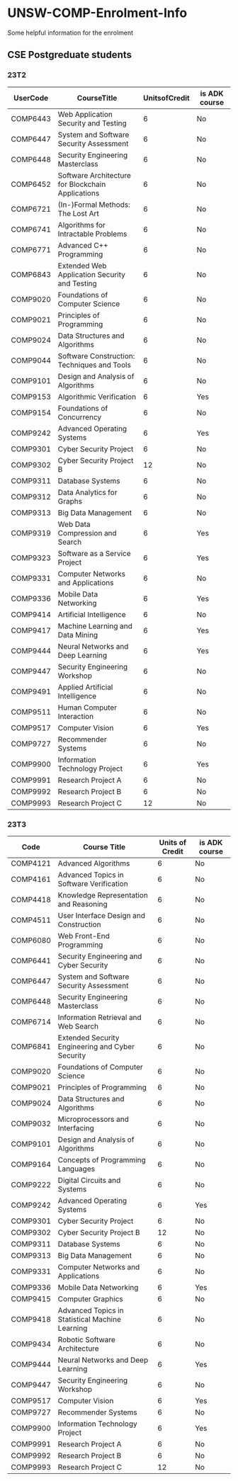 # UNSW-COMP-Enrolment-Info
Some helpful information for the enrolment
## CSE Postgreduate students
### 23T2 
| UserCode | CourseTitle                                       | UnitsofCredit | is ADK course |
|----------|---------------------------------------------------|---------------|---------------|
| COMP6443 | Web Application Security and Testing              | 6             | No            |
| COMP6447 | System and Software Security Assessment           | 6             | No            |
| COMP6448 | Security Engineering Masterclass                  | 6             | No            |
| COMP6452 | Software Architecture for Blockchain Applications | 6             | No            |
| COMP6721 | (In-)Formal Methods: The Lost Art                 | 6             | No            |
| COMP6741 | Algorithms for Intractable Problems               | 6             | No            |
| COMP6771 | Advanced C++ Programming                          | 6             | No            |
| COMP6843 | Extended Web Application Security and Testing    | 6             | No            |
| COMP9020 | Foundations of Computer Science                   | 6             | No            |
| COMP9021 | Principles of Programming                         | 6             | No            |
| COMP9024 | Data Structures and Algorithms                    | 6             | No            |
| COMP9044 | Software Construction: Techniques and Tools       | 6             | No            |
| COMP9101 | Design and Analysis of Algorithms                 | 6             | No            |
| COMP9153 | Algorithmic Verification                          | 6             | Yes           |
| COMP9154 | Foundations of Concurrency                        | 6             | No            |
| COMP9242 | Advanced Operating Systems                        | 6             | Yes           |
| COMP9301 | Cyber Security Project                            | 6             | No            |
| COMP9302 | Cyber Security Project B                          | 12            | No            |
| COMP9311 | Database Systems                                  | 6             | No            |
| COMP9312 | Data Analytics for Graphs                         | 6             | No            |
| COMP9313 | Big Data Management                               | 6             | No            |
| COMP9319 | Web Data Compression and Search                   | 6             | Yes           |
| COMP9323 | Software as a Service Project                     | 6             | Yes           |
| COMP9331 | Computer Networks and Applications                | 6             | No            |
| COMP9336 | Mobile Data Networking                            | 6             | Yes           |
| COMP9414 | Artificial Intelligence                           | 6             | No            |
| COMP9417 | Machine Learning and Data Mining                  | 6             | Yes           |
| COMP9444 | Neural Networks and Deep Learning                 | 6             | Yes           |
| COMP9447 | Security Engineering Workshop                     | 6             | No            |
| COMP9491 | Applied Artificial Intelligence                   | 6             | No            |
| COMP9511 | Human Computer Interaction                        | 6             | No            |
| COMP9517 | Computer Vision                                   | 6             | Yes           |
| COMP9727 | Recommender Systems                               | 6             | No            |
| COMP9900 | Information Technology Project                    | 6             | Yes           |
| COMP9991 | Research Project A                                | 6             | No            |
| COMP9992 | Research Project B                                | 6             | No            |
| COMP9993 | Research Project C                                | 12            | No            |


### 23T3
| Code     | Course Title                                       | Units of Credit | is ADK course |
|----------|----------------------------------------------------|-----------------|---------------|
| COMP4121 | Advanced Algorithms                                | 6               | No            |
| COMP4161 | Advanced Topics in Software Verification           | 6               | No            |
| COMP4418 | Knowledge Representation and Reasoning             | 6               | No            |
| COMP4511 | User Interface Design and Construction             | 6               | No            |
| COMP6080 | Web Front-End Programming                          | 6               | No            |
| COMP6441 | Security Engineering and Cyber Security            | 6               | No            |
| COMP6447 | System and Software Security Assessment            | 6               | No            |
| COMP6448 | Security Engineering Masterclass                   | 6               | No            |
| COMP6714 | Information Retrieval and Web Search               | 6               | No            |
| COMP6841 | Extended Security Engineering and Cyber Security   | 6               | No            |
| COMP9020 | Foundations of Computer Science                    | 6               | No            |
| COMP9021 | Principles of Programming                          | 6               | No            |
| COMP9024 | Data Structures and Algorithms                     | 6               | No            |
| COMP9032 | Microprocessors and Interfacing                    | 6               | No            |
| COMP9101 | Design and Analysis of Algorithms                  | 6               | No            |
| COMP9164 | Concepts of Programming Languages                  | 6               | No            |
| COMP9222 | Digital Circuits and Systems                       | 6               | No            |
| COMP9242 | Advanced Operating Systems                         | 6               | Yes           |
| COMP9301 | Cyber Security Project                             | 6               | No            |
| COMP9302 | Cyber Security Project B                           | 12              | No            |
| COMP9311 | Database Systems                                   | 6               | No            |
| COMP9313 | Big Data Management                                | 6               | No            |
| COMP9331 | Computer Networks and Applications                 | 6               | No            |
| COMP9336 | Mobile Data Networking                             | 6               | Yes           |
| COMP9415 | Computer Graphics                                  | 6               | No            |
| COMP9418 | Advanced Topics in Statistical Machine Learning    | 6               | No            |
| COMP9434 | Robotic Software Architecture                      | 6               | No            |
| COMP9444 | Neural Networks and Deep Learning                  | 6               | Yes           |
| COMP9447 | Security Engineering Workshop                      | 6               | No            |
| COMP9517 | Computer Vision                                    | 6               | Yes           |
| COMP9727 | Recommender Systems                                | 6               | No            |
| COMP9900 | Information Technology Project                     | 6               | Yes           |
| COMP9991 | Research Project A                                 | 6               | No            |
| COMP9992 | Research Project B                                 | 6               | No            |
| COMP9993 | Research Project C                                 | 12              | No            |
